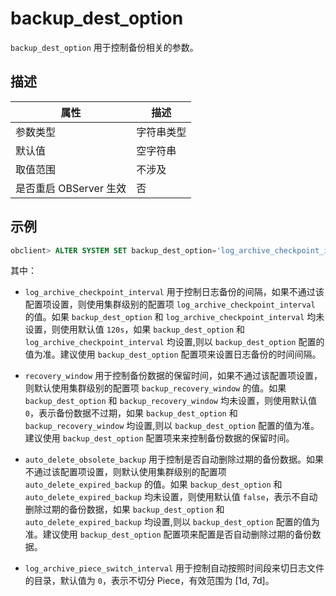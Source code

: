 backup_dest_option
=======================================

`backup_dest_option` 用于控制备份相关的参数。

描述
-----------------------

|        属性        |  描述   |
|------------------|-------|
| 参数类型             | 字符串类型 |
| 默认值              | 空字符串  |
| 取值范围             | 不涉及   |
| 是否重启 OBServer 生效 | 否     |

示例
-----------------------

```sql
obclient> ALTER SYSTEM SET backup_dest_option='log_archive_checkpoint_interval=120s&recovery_window=7d&auto_delete_obsolete_backup=true&log_archive_piece_switch_interval=1d';
```

其中：

* `log_archive_checkpoint_interval` 用于控制日志备份的间隔，如果不通过该配置项设置，则使用集群级别的配置项 `log_archive_checkpoint_interval` 的值。如果 `backup_dest_option` 和 `log_archive_checkpoint_interval` 均未设置，则使用默认值 `120s`，如果 `backup_dest_option` 和 `log_archive_checkpoint_interval` 均设置,则以 `backup_dest_option` 配置的值为准。建议使用 `backup_dest_option` 配置项来设置日志备份的时间间隔。

* `recovery_window` 用于控制备份数据的保留时间，如果不通过该配置项设置，则默认使用集群级别的配置项 `backup_recovery_window` 的值。如果 `backup_dest_option` 和 `backup_recovery_window` 均未设置，则使用默认值 `0`，表示备份数据不过期，如果 `backup_dest_option` 和 `backup_recovery_window` 均设置,则以 `backup_dest_option` 配置的值为准。建议使用 `backup_dest_option` 配置项来来控制备份数据的保留时间。

* `auto_delete_obsolete_backup` 用于控制是否自动删除过期的备份数据。如果不通过该配置项设置，则默认使用集群级别的配置项 `auto_delete_expired_backup` 的值。如果 `backup_dest_option` 和 `auto_delete_expired_backup` 均未设置，则使用默认值 `false`，表示不自动删除过期的备份数据，如果 `backup_dest_option` 和 `auto_delete_expired_backup` 均设置,则以 `backup_dest_option` 配置的值为准。建议使用 `backup_dest_option` 配置项来配置是否自动删除过期的备份数据。

* `log_archive_piece_switch_interval` 用于控制自动按照时间段来切日志文件的目录，默认值为 `0`，表示不切分 Piece，有效范围为 \[1d, 7d\]。
